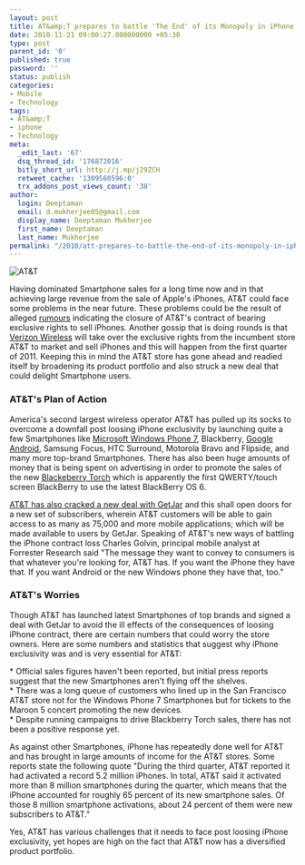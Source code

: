 ```yaml
---
layout: post
title: AT&amp;T prepares to battle 'The End' of its Monopoly in iPhone Exclusivity
date: 2010-11-21 09:00:27.000000000 +05:30
type: post
parent_id: '0'
published: true
password: ''
status: publish
categories:
- Mobile
- Technology
tags:
- AT&amp;T
- iphone
- Technology
meta:
  _edit_last: '67'
  dsq_thread_id: '176872016'
  bitly_short_url: http://j.mp/j29ZCH
  retweet_cache: '1309560596:0'
  trx_addons_post_views_count: '38'
author:
  login: Deeptaman
  email: d.mukherjee05@gmail.com
  display_name: Deeptaman Mukherjee
  first_name: Deeptaman
  last_name: Mukherjee
permalink: "/2010/att-prepares-to-battle-the-end-of-its-monopoly-in-iphone-exclusivity/"
---
```

<p><img src="/static/2010/11/att-not-smiling.jpg" alt="AT&T" class="alignright" /></p>
<p>Having dominated Smartphone sales for a long time now and in that achieving large revenue from the sale of Apple's iPhones, AT&T could face some problems in the near future. These problems could be the result of alleged <a href="http://blog.wirelessground.com/att%E2%80%99s-iphone-exclusivity-almost-over/">rumours</a> indicating the closure of AT&T's contract of bearing exclusive rights to sell iPhones. Another gossip that is doing rounds is that <a href="http://news.cnet.com/8301-31021_3-20001388-260.html">Verizon Wireless</a> will take over the exclusive rights from the incumbent store AT&T to market and sell iPhones and this will happen from the first quarter of 2011. Keeping this in mind the AT&T store has gone ahead and readied itself by broadening its product portfolio and also struck a new deal that could delight Smartphone users.</p>

<h3>AT&T's Plan of Action</h3>
<p>America's second largest wireless operator AT&T has pulled up its socks to overcome a downfall post loosing iPhone exclusivity by launching quite a few Smartphones like <a href="http://news.cnet.com/8301-10805_3-20022137-75.html">Microsoft Windows Phone 7</a>, Blackberry, <a href="http://www.pcworld.com/article/144099/atandt_jumps_on_board_with_googles_android.html">Google Android</a>, Samsung Focus, HTC Surround, Motorola Bravo and Flipside, and many more top-brand Smartphones. There has also been huge amounts of money that is being spent on advertising in order to promote the sales of the new <a href="http://news.cnet.com/8301-30686_3-20012573-266.html">Blackeberry Torch</a> which is apparently the first QWERTY/touch screen BlackBerry to use the latest BlackBerry OS 6.</p>
<p><a href="http://news.cnet.com/8301-13506_3-20022340-17.html">AT&T has also cracked a new deal with GetJar</a> and this shall open doors for a new set of subscribers, wherein AT&T customers will be able to gain access to as many as 75,000 and more mobile applications; which will be made available to users by GetJar. Speaking of AT&T's new ways of battling the iPhone contract loss Charles Golvin, principal mobile analyst at Forrester Research said "The message they want to convey to consumers is that whatever you're looking for, AT&T has. If you want the iPhone they have that. If you want Android or the new Windows phone they have that, too."</p>
<h3>AT&T's Worries</h3>
<p>Though AT&T has launched latest Smartphones of top brands and signed a deal with GetJar to avoid the ill effects of the consequences of loosing iPhone contract, there are certain numbers that could worry the store owners. Here are some numbers and statistics that suggest why iPhone exclusivity was and is very essential for AT&T:</p>
<p>* Official sales figures haven't been reported, but initial press reports suggest that the new Smartphones aren't flying off the shelves.<br />
* There was a long queue of customers who lined up in the San Francisco AT&T store not for the Windows Phone 7 Smartphones but for tickets to the Maroon 5 concert promoting the new devices.<br />
* Despite running campaigns to drive Blackberry Torch sales, there has not been a positive response yet.</p>
<p>As against other Smartphones, iPhone has repeatedly done well for AT&T and has brought in large amounts of income for the AT&T stores. Some reports state the following quote "During the third quarter, AT&T reported it had activated a record 5.2 million iPhones. In total, AT&T said it activated more than 8 million smartphones during the quarter, which means that the iPhone accounted for roughly 65 percent of its new smartphone sales. Of those 8 million smartphone activations, about 24 percent of them were new subscribers to AT&T."</p>
<p>Yes, AT&T has various challenges that it needs to face post loosing iPhone exclusivity, yet hopes are high on the fact that AT&T now has a diversified product portfolio. </p>
